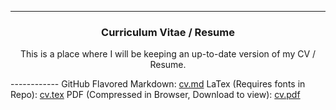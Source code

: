 ------------
<h3 align="center">
Curriculum Vitae / Resume

</h3>
<p align="center">
This is a place where I will be keeping an up-to-date version of my CV / Resume. 
</p>
------------ 
GitHub Flavored Markdown: <a href="https://github.com/AlbertFaust/hello-world/blob/master/Curriculum-Vitae/cv.md">cv.md</a>  
LaTex (Requires fonts in Repo): <a href="https://github.com/AlbertFaust/hello-world/blob/master/Curriculum-Vitae/cv.tex">cv.tex</a>  
PDF (Compressed in Browser, Download to view): <a href="https://github.com/AlbertFaust/hello-world/blob/master/Curriculum-Vitae/cv.pdf">cv.pdf</a>  
